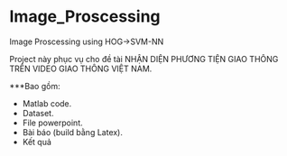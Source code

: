 # Image_Proscessing
Image Proscessing using HOG->SVM-NN

Project này phục vụ cho đề tài NHẬN DIỆN PHƯƠNG TIỆN GIAO THÔNG TRÊN VIDEO GIAO THÔNG VIỆT NAM.

***Bao gồm:
- Matlab code.
- Dataset.
- File powerpoint.
- Bài báo (build bằng Latex).
- Kết quả

